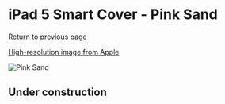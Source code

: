 # iPad 5 Smart Cover - Pink Sand

[Return to previous page](/ipad_air)

[High-resolution image from Apple](https://store.storeimages.cdn-apple.com/8756/as-images.apple.com/is/MQ4Q2?wid=4500&hei=4500&fmt=png)

<div style="width: 512px"><img src="/almost_uncompressed/MQ4Q2.webp" alt="Pink Sand"></div>

## Under construction
